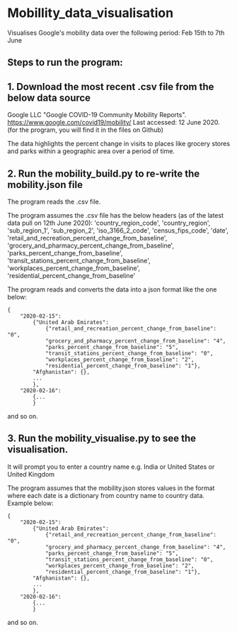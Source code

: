 # Mobillity_data_visualisation
Visualises Google's mobility data over the following period: Feb 15th to 7th June

## Steps to run the program:
## 1. Download the most recent .csv file from the below data source
Google LLC "Google COVID-19 Community Mobility Reports".
https://www.google.com/covid19/mobility/ 
Last accessed: 12 June 2020. (for the program, you will find it in the files on Github)

The data highlights the percent change in visits to places like grocery stores and parks within a geographic area 
over a period of time.

## 2. Run the mobility_build.py to re-write the mobility.json file

The program reads the .csv file. 

The program assumes the .csv file has the below headers (as of the latest data pull on 12th June 2020):
'country_region_code', 'country_region', 'sub_region_1', 'sub_region_2', 'iso_3166_2_code', 'census_fips_code', 'date', 
'retail_and_recreation_percent_change_from_baseline', 'grocery_and_pharmacy_percent_change_from_baseline', 
'parks_percent_change_from_baseline', 'transit_stations_percent_change_from_baseline', 
'workplaces_percent_change_from_baseline', 'residential_percent_change_from_baseline'


The program reads and converts the data into a json format like the one below:
```
{
    "2020-02-15": 
        {"United Arab Emirates": 
            {"retail_and_recreation_percent_change_from_baseline": "0", 
            "grocery_and_pharmacy_percent_change_from_baseline": "4", 
            "parks_percent_change_from_baseline": "5", 
            "transit_stations_percent_change_from_baseline": "0", 
            "workplaces_percent_change_from_baseline": "2", 
            "residential_percent_change_from_baseline": "1"},
        "Afghanistan": {},
        ...
        },
    "2020-02-16":
        {...
        }
```
and so on.    


## 3. Run the mobility_visualise.py to see the visualisation. 

It will prompt you to enter a country name e.g. India or United States or United Kingdom

The program assumes that the mobility.json stores values in the format where each date is a dictionary from 
country name to country data. Example below:
```
{
    "2020-02-15": 
        {"United Arab Emirates": 
            {"retail_and_recreation_percent_change_from_baseline": "0", 
            "grocery_and_pharmacy_percent_change_from_baseline": "4", 
            "parks_percent_change_from_baseline": "5", 
            "transit_stations_percent_change_from_baseline": "0", 
            "workplaces_percent_change_from_baseline": "2", 
            "residential_percent_change_from_baseline": "1"},
        "Afghanistan": {},
        ...
        },
    "2020-02-16":
        {...
        }
```
and so on.

